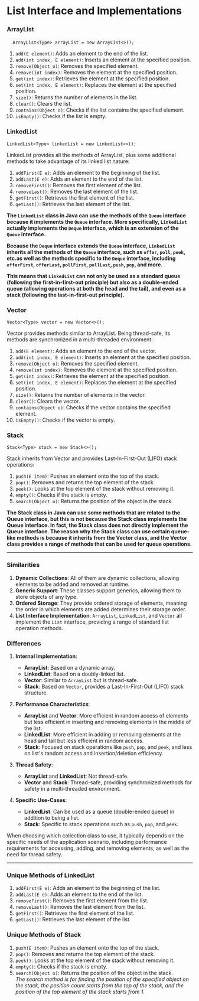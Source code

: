 # List Interface and Implementations

### ArrayList 

    `ArrayList<Type> arrayList = new ArrayList<>(); `

1. `add(E element)`: Adds an element to the end of the list.
2. `add(int index, E element)`: Inserts an element at the specified position.
3. `remove(Object o)`: Removes the specified element.
4. `remove(int index)`: Removes the element at the specified position.
5. `get(int index)`: Retrieves the element at the specified position.
6. `set(int index, E element)`: Replaces the element at the specified position.
7. `size()`: Returns the number of elements in the list.
8. `clear()`: Clears the list.
9. `contains(Object o)`: Checks if the list contains the specified element.
10. `isEmpty()`: Checks if the list is empty.

### LinkedList 

`LinkedList<Type> linkedList = new LinkedList<>();`

LinkedList provides all the methods of ArrayList, plus some additional methods to take advantage of its linked list nature:

1. `addFirst(E e)`: Adds an element to the beginning of the list.
2. `addLast(E e)`: Adds an element to the end of the list.
3. `removeFirst()`: Removes the first element of the list.
4. `removeLast()`: Removes the last element of the list.
5. `getFirst()`: Retrieves the first element of the list.
6. `getLast()`: Retrieves the last element of the list.

**The `LinkedList` class in Java can use the methods of the `Queue` interface because it implements the `Queue` interface. More specifically, `LinkedList` actually implements the `Deque` interface, which is an extension of the `Queue` interface.**

**Because the `Deque` interface extends the `Queue` interface, `LinkedList` inherits all the methods of the `Queue` interface, such as `offer`, `poll`, `peek`, etc.as well as the methods specific to the `Deque` interface, including `offerFirst`, `offerLast`, `pollFirst`, `pollLast`, `push`, `pop`, and more.**

**This means that `LinkedList` can not only be used as a standard queue (following the first-in-first-out principle) but also as a double-ended queue (allowing operations at both the head and the tail), and even as a stack (following the last-in-first-out principle).**
### Vector 

`Vector<Type> vector = new Vector<>();`

Vector provides methods similar to ArrayList. Being thread-safe, its methods are synchronized in a multi-threaded environment:

1. `add(E element)`: Adds an element to the end of the vector.
2. `add(int index, E element)`: Inserts an element at the specified position.
3. `remove(Object o)`: Removes the specified element.
4. `remove(int index)`: Removes the element at the specified position.
5. `get(int index)`: Retrieves the element at the specified position.
6. `set(int index, E element)`: Replaces the element at the specified position.
7. `size()`: Returns the number of elements in the vector.
8. `clear()`: Clears the vector.
9. `contains(Object o)`: Checks if the vector contains the specified element.
10. `isEmpty()`: Checks if the vector is empty.

### Stack 

`Stack<Type> stack = new Stack<>();`

Stack inherits from Vector and provides Last-In-First-Out (LIFO) stack operations:

1. `push(E item)`: Pushes an element onto the top of the stack.
2. `pop()`: Removes and returns the top element of the stack.
3. `peek()`: Looks at the top element of the stack without removing it.
4. `empty()`: Checks if the stack is empty.
5. `search(Object o)`: Returns the position of the object in the stack.

**The Stack class in Java can use some methods that are related to the Queue interface, but this is not because the Stack class implements the Queue interface. In fact, the Stack class does not directly implement the Queue interface. The reason why the Stack class can use certain queue-like methods is because it inherits from the Vector class, and the Vector class provides a range of methods that can be used for queue operations.**

---

### Similarities

1. **Dynamic Collections**: All of them are dynamic collections, allowing elements to be added and removed at runtime.
2. **Generic Support**: These classes support generics, allowing them to store objects of any type.
3. **Ordered Storage**: They provide ordered storage of elements, meaning the order in which elements are added determines their storage order.
4. **List Interface Implementation**: `ArrayList`, `LinkedList`, and `Vector` all implement the `List` interface, providing a range of standard list operation methods.

### Differences

1. **Internal Implementation**:
   
   - **ArrayList**: Based on a dynamic array.
   - **LinkedList**: Based on a doubly-linked list.
   - **Vector**: Similar to `ArrayList` but is thread-safe.
   - **Stack**: Based on `Vector`, provides a Last-In-First-Out (LIFO) stack structure.

2. **Performance Characteristics**:
   
   - **ArrayList** and **Vector**: More efficient in random access of elements but less efficient in inserting and removing elements in the middle of the list.
   - **LinkedList**: More efficient in adding or removing elements at the head and tail but less efficient in random access.
   - **Stack**: Focused on stack operations like `push`, `pop`, and `peek`, and less on list's random access and insertion/deletion efficiency.

3. **Thread Safety**:
   
   - **ArrayList** and **LinkedList**: Not thread-safe.
   - **Vector** and **Stack**: Thread-safe, providing synchronized methods for safety in a multi-threaded environment.

4. **Specific Use-Cases**:
   
   - **LinkedList**: Can be used as a queue (double-ended queue) in addition to being a list.
   - **Stack**: Specific to stack operations such as `push`, `pop`, and `peek`.

When choosing which collection class to use, it typically depends on the specific needs of the application scenario, including performance requirements for accessing, adding, and removing elements, as well as the need for thread safety.

---

### Unique Methods of LinkedList

1. `addFirst(E e)`: Adds an element to the beginning of the list.
2. `addLast(E e)`: Adds an element to the end of the list.
3. `removeFirst()`: Removes the first element from the list.
4. `removeLast()`: Removes the last element from the list.
5. `getFirst()`: Retrieves the first element of the list.
6. `getLast()`: Retrieves the last element of the list.

### Unique Methods of Stack

1. `push(E item)`: Pushes an element onto the top of the stack.
2. `pop()`: Removes and returns the top element of the stack.
3. `peek()`: Looks at the top element of the stack without removing it.
4. `empty()`: Checks if the stack is empty.
5. `search(Object o)`: Returns the position of the object in the stack.\
*The search method is for finding the position of the specified object on the stack, the position count starts from the top of the stack, and the position of the top element of the stack starts from 1.*
